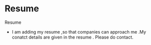 # Resume
Resume
 * I am adding my resume ,so that companies can approach me .My conatct details are given in the resume . Please do contact.
